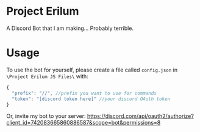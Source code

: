 # Project Erilum
A Discord Bot that I am making... Probably terrible.

# Usage
To use the bot for yourself, please create a file called `config.json` in `\Project Erilum JS Files\` with:
```js
{
  "prefix": "//", //prefix you want to use for commands
  "token": "[discord token here]" //your discord OAuth token
}
```
Or, invite my bot to your server: https://discord.com/api/oauth2/authorize?client_id=742083665860886587&scope=bot&permissions=8
